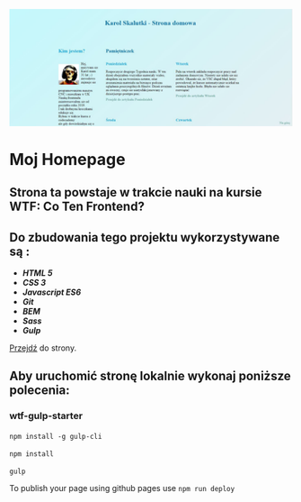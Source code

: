 ![Homepage screenshot](src/github/screenshot.JPG)

# Moj Homepage


## Strona ta powstaje w trakcie nauki na kursie **WTF: Co Ten Frontend?**

## Do zbudowania tego projektu wykorzystywane są :
- ***HTML 5***
- ***CSS 3***
- ***Javascript ES6***
- ***Git***
- ***BEM***
- ***Sass***
- ***Gulp***

[Przejdź](https://karolskalinski.github.io/homepage-gulp/) do strony.

## Aby uruchomić stronę lokalnie wykonaj poniższe polecenia:
### wtf-gulp-starter

`npm install -g gulp-cli`

`npm install`

`gulp`

To publish your page using github pages use `npm run deploy`
